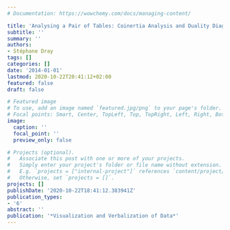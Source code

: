 ```yaml
---
# Documentation: https://wowchemy.com/docs/managing-content/

title: 'Analysing a Pair of Tables: Coinertia Analysis and Duality Diagrams'
subtitle: ''
summary: ''
authors:
- Stéphane Dray
tags: []
categories: []
date: '2014-01-01'
lastmod: 2020-10-22T20:41:12+02:00
featured: false
draft: false

# Featured image
# To use, add an image named `featured.jpg/png` to your page's folder.
# Focal points: Smart, Center, TopLeft, Top, TopRight, Left, Right, BottomLeft, Bottom, BottomRight.
image:
  caption: ''
  focal_point: ''
  preview_only: false

# Projects (optional).
#   Associate this post with one or more of your projects.
#   Simply enter your project's folder or file name without extension.
#   E.g. `projects = ["internal-project"]` references `content/project/deep-learning/index.md`.
#   Otherwise, set `projects = []`.
projects: []
publishDate: '2020-10-22T18:41:12.383941Z'
publication_types:
- '6'
abstract: ''
publication: '*Visualization and Verbalization of Data*'
---
```

